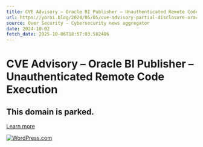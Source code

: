 ```yaml
---
title: CVE Advisory – Oracle BI Publisher – Unauthenticated Remote Code Execution
url: https://yoroi.blog/2024/05/05/cve-advisory-partial-disclosure-oracle-bi-publisher-multiple-vulnerabilities/
source: Over Security - Cybersecurity news aggregator
date: 2024-10-02
fetch_date: 2025-10-06T18:57:03.582486
---
```


# CVE Advisory – Oracle BI Publisher – Unauthenticated Remote Code Execution

## This domain is parked.

[Learn more](https://wordpress.com/support/domains/domain-expiration/why-is-this-domain-parked/)

[![WordPress.com](//s1.wp.com/wp-content/themes/h4/i/logo-h-rgb.png)](https://wordpress.com/)